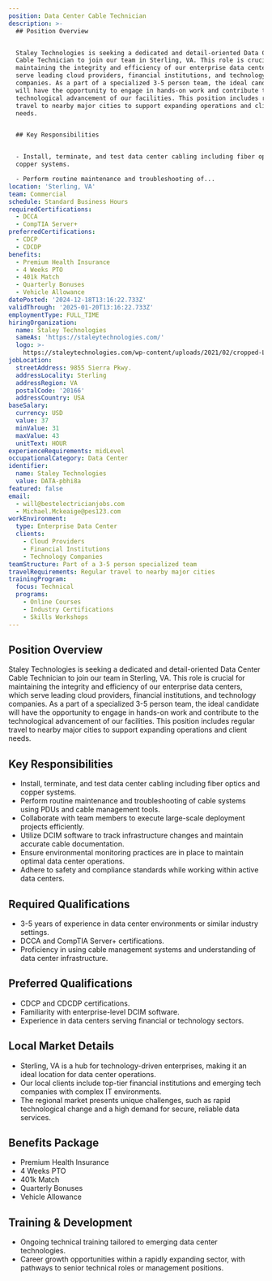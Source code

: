 ```yaml
---
position: Data Center Cable Technician
description: >-
  ## Position Overview


  Staley Technologies is seeking a dedicated and detail-oriented Data Center
  Cable Technician to join our team in Sterling, VA. This role is crucial for
  maintaining the integrity and efficiency of our enterprise data centers, which
  serve leading cloud providers, financial institutions, and technology
  companies. As a part of a specialized 3-5 person team, the ideal candidate
  will have the opportunity to engage in hands-on work and contribute to the
  technological advancement of our facilities. This position includes regular
  travel to nearby major cities to support expanding operations and client
  needs.


  ## Key Responsibilities


  - Install, terminate, and test data center cabling including fiber optics and
  copper systems.

  - Perform routine maintenance and troubleshooting of...
location: 'Sterling, VA'
team: Commercial
schedule: Standard Business Hours
requiredCertifications:
  - DCCA
  - CompTIA Server+
preferredCertifications:
  - CDCP
  - CDCDP
benefits:
  - Premium Health Insurance
  - 4 Weeks PTO
  - 401k Match
  - Quarterly Bonuses
  - Vehicle Allowance
datePosted: '2024-12-18T13:16:22.733Z'
validThrough: '2025-01-20T13:16:22.733Z'
employmentType: FULL_TIME
hiringOrganization:
  name: Staley Technologies
  sameAs: 'https://staleytechnologies.com/'
  logo: >-
    https://staleytechnologies.com/wp-content/uploads/2021/02/cropped-Logo_StaleyTechnologies.png
jobLocation:
  streetAddress: 9855 Sierra Pkwy.
  addressLocality: Sterling
  addressRegion: VA
  postalCode: '20166'
  addressCountry: USA
baseSalary:
  currency: USD
  value: 37
  minValue: 31
  maxValue: 43
  unitText: HOUR
experienceRequirements: midLevel
occupationalCategory: Data Center
identifier:
  name: Staley Technologies
  value: DATA-pbhi8a
featured: false
email:
  - will@bestelectricianjobs.com
  - Michael.Mckeaige@pes123.com
workEnvironment:
  type: Enterprise Data Center
  clients:
    - Cloud Providers
    - Financial Institutions
    - Technology Companies
teamStructure: Part of a 3-5 person specialized team
travelRequirements: Regular travel to nearby major cities
trainingProgram:
  focus: Technical
  programs:
    - Online Courses
    - Industry Certifications
    - Skills Workshops
---
```




## Position Overview

Staley Technologies is seeking a dedicated and detail-oriented Data Center Cable Technician to join our team in Sterling, VA. This role is crucial for maintaining the integrity and efficiency of our enterprise data centers, which serve leading cloud providers, financial institutions, and technology companies. As a part of a specialized 3-5 person team, the ideal candidate will have the opportunity to engage in hands-on work and contribute to the technological advancement of our facilities. This position includes regular travel to nearby major cities to support expanding operations and client needs.

## Key Responsibilities

- Install, terminate, and test data center cabling including fiber optics and copper systems.
- Perform routine maintenance and troubleshooting of cable systems using PDUs and cable management tools.
- Collaborate with team members to execute large-scale deployment projects efficiently.
- Utilize DCIM software to track infrastructure changes and maintain accurate cable documentation.
- Ensure environmental monitoring practices are in place to maintain optimal data center operations.
- Adhere to safety and compliance standards while working within active data centers.

## Required Qualifications

- 3-5 years of experience in data center environments or similar industry settings.
- DCCA and CompTIA Server+ certifications.
- Proficiency in using cable management systems and understanding of data center infrastructure.

## Preferred Qualifications

- CDCP and CDCDP certifications.
- Familiarity with enterprise-level DCIM software.
- Experience in data centers serving financial or technology sectors.

## Local Market Details

- Sterling, VA is a hub for technology-driven enterprises, making it an ideal location for data center operations.
- Our local clients include top-tier financial institutions and emerging tech companies with complex IT environments.
- The regional market presents unique challenges, such as rapid technological change and a high demand for secure, reliable data services.

## Benefits Package

- Premium Health Insurance
- 4 Weeks PTO
- 401k Match
- Quarterly Bonuses
- Vehicle Allowance

## Training & Development

- Ongoing technical training tailored to emerging data center technologies.
- Career growth opportunities within a rapidly expanding sector, with pathways to senior technical roles or management positions.
